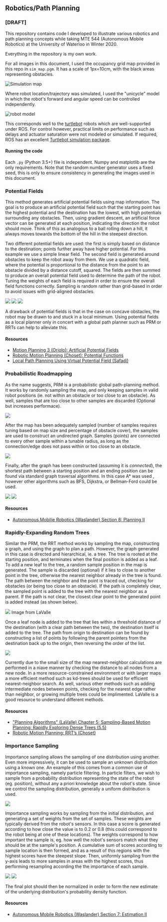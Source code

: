 ## Robotics/Path Planning 
### [DRAFT]

This repository contains code I developed to illustrate various robotics and path planning concepts while taking MTE 544 (Autonomous Mobile Robotics) at the University of Waterloo in Winter 2020.

Everything in the repository is my own work.

For all images in this document, I used the occupancy grid map provided in this repo in `sim_map.pgm`. It has a scale of 1px=10cm, with the black areas representing obstacles.

![Simulation map](images/map.jpg)

Where robot location/trajectory was simulated, I used the "unicycle" model in which the robot's forward and angular speed can be controlled independently.

![robot model](images/model.jpg)

This corresponds well to the [turtlebot](https://www.turtlebot.com/) robots which are well-supported under ROS. For control however, practical limits on performance such as delays and actuator saturation were not modeled or simulated. If required, ROS has an excellent [Turtlebot simulation package](http://wiki.ros.org/turtlebot3_gazebo?distro=melodic).

#### Running the code
Each `.py` (Python 3.5+) file is independent. Numpy and matplotlib are the only requirements. Note that the random number generator uses a fixed seed, this is only to ensure consistency in generating the images used in this document.  

### Potential Fields
This method generates artificial potential fields using map information. The goal is to produce an artificial potential field such that the starting point has the highest potential and the destination has the lowest, with high potentials surrounding any obstacles. Then, using gradient descent, an artificial force vector can be generated at each position, indicating the direction the robot should move. Think of this as analogous to a ball rolling down a hill, it always moves towards the bottom of the hill in the steepest direction.

Two different potential fields are used: the first is simply based on distance to the destination; points further away have higher potential. For this example we use a simple linear field. The second field is generated around obstacles to keep the robot away from them. We use a quadratic field, where the potential is proportional to the distance from the point to an obstacle divided by a distance cutoff, squared. The fields are then summed to produce an overall potential field used to determine the path of the robot. Tuning the weights of each field is required in order to ensure the overall field functions correctly. Sampling is random rather than grid-based in order to avoid issues with grid-aligned obstacles. 



![](images/potential_1.png)
![](images/potential_2.png)
![](images/potential_3.png)

A drawback of potential fields is that in the case on concave obstacles, the robot may be drawn to and stuck in a local minimum. Using potential fields as a local planner only in concert with a global path planner such as PRM or RRTs can help to alleviate this.

#### Resources
- [Motion Planning 3 (Oriolo): Artificial Potential Fields](https://www.dis.uniroma1.it/~oriolo/amr/slides/MotionPlanning3_Slides.pdf`)
- [Robotic Motion Planning (Choset): Potential Functions](https://www.cs.cmu.edu/~motionplanning/lecture/Chap4-Potential-Field_howie.pdf)
- [Local Path Planning Using Virtual Potential Field (Safadi)](https://www.cs.mcgill.ca/~hsafad/robotics/)

### Probabilistic Roadmapping
As the name suggests, PRM is a probabilistic global path-planning method. It works by randomly sampling the map, and only keeping samples in valid robot positions (ie. not within an obstacle or too close to an obstacle). As well, samples that are too close to other samples are discarded (Optional but increases performace). 

![](images/prm_1.png)

After the map has been adequately sampled (number of samples requires tuning based on map size and percentage of obstacle cover), the samples are used to construct an undirected graph. Samples (points) are connected to every other sample within a tunable radius, as long as the connection/edge does not pass within or too close to an obstacle. 


![](images/prm_2.png)

Finally, after the graph has been constructed (assuming it is *connected*), the shortest path between a starting position and an ending position can be found via standard graph traversal algorithms. In this case A* was used , however other algorithms such as BFS, Dijkstra, or Bellman-Ford could be used. 

![](images/prm_3.png)
![](images/prm_4.png)

#### Resources
- [Autonomous Mobilie Robotics (Waslander) Section 8: Planning II](http://wavelab.uwaterloo.ca/sharedata/ME597/ME597_Lecture_Slides/ME597-8-PlanningII.pdf)

### Rapidly-Expanding Random Trees
Similar the PRM, the RRT method works by sampling the map, constructing a graph, and using the graph to plan a path. However, the graph generated in this case is directed and hierarchical, ie. a tree. The tree is rooted at the starting position, and terminates when the final position is added as a leaf. To add a new leaf to the tree, a random sample position in the map is generated. The sample is discarded (optional) if it lies to close to another point in the tree, otherwise the nearest neighbor already in the tree is found. The path between the neighbor and the point is traced out, checking for obstacles (or being too close to an obstacle). If the path is completely clear, the sampled point is added to the tree with the nearest neighbor as a parent. If the path is not clear, the closest clear point to the generated point is added instead (as shown below). 

![](images/lavalle.jpg)
Image from LaValle

Once a leaf node is added to the tree that lies within a threshold distance of the destination (with a clear path between the two), the destination itself is added to the tree. The path from origin to destination can be found by constructing a list of points by following the parent pointers from the destination back up to the origin, then reversing the order of the list.

![](images/rrt_1.png)

Currently due to the small size of the map nearest-neighbor calculations are performed in a niave manner by checking the distance to all nodes from a new node. In a more resource-constrained environment or with larger maps a more efficient method such as kd-trees should be used for efficient nearest-neighbor search. As well, various other methods such as adding intermediate nodes between points, checking for the nearest edge rather than neighbor, or growing multiple trees could be implimented. LaValle is a good resource to understand different methods.
#### Resources
- ["Planning Algorithms" (LaValle) Chapter 5: Sampling-Based Motion Planning: Rapidly Exploring Dense Trees (5.5)](http://lavalle.pl/planning/ch5.pdf)
- [Robotic Motion Planning:
RRT’s (Choset)](https://www.cs.cmu.edu/~motionplanning/lecture/lec20.pdf)

### Importance Sampling
Importance sampling allows the sampling of one distribution using another. Even more impressively, it can be used to sample an unknown distribution using a known one. An example of this comes from a common use of importance sampling, namely particle filtering. In particle filters, we wish to sample from a probability distribution representing the state of the robot (eg. position), without any a priori knowledge about the robot's state. Since we control the sampling distribution, generally a uniform distribution is used.

![](images/is_1.png)

Importance sampling works by sampling from the initial distribution, and generating a set of weights from the set of samples. These weights are typically derived from the robot's sensors. In this case a score is generated according to how close the value is to 0.2 or 0.8 (this could correspond to the robot being at one of these locations). The weights correspond to how important the sample is, eg. how well the robot's sensors match what they should be at the sample's position. A cumulative sum of scores according to sample location is then formed, and as a result of this regions with the highest scores have the steepest slope. Then, uniformly sampling from the y-axis leads to more samples in areas with the highest scores, thus performing resampling according the the importance of each sample.   

![](images/is_2.png)
![](images/is_3.png)

The final plot should then be normalized in order to form the new estimate of the underlying distribution's probability density function.

#### Resources
- [Autonomous Mobile Robotics (Waslander) Section 7: Estimation II](http://wavelab.uwaterloo.ca/sharedata/ME597/ME597_Lecture_Slides/ME597-5-EstimationII.pdf)


